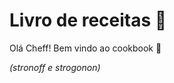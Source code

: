# **Livro de receitas** :cheese:







Olá Cheff! Bem vindo ao cookbook :clap:

*(stronoff e strogonon)*



